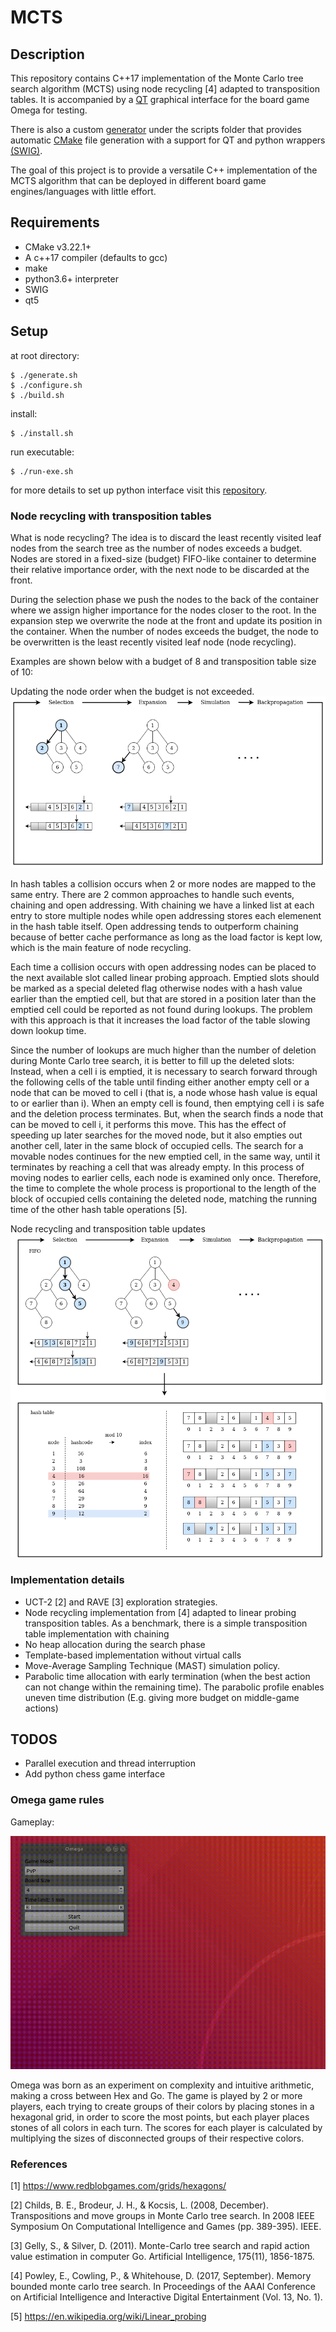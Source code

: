 # MCTS

## Description

This repository contains C++17 implementation of the Monte Carlo tree search algorithm (MCTS) using node recycling [4] adapted to transposition tables.
It is accompanied by a [QT](https://www.qt.io/) graphical interface for the board game Omega for testing.

There is also a custom [generator](https://github.com/Aenteas/cmake-generator) under the scripts folder that provides automatic [CMake](https://cmake.org/) file generation with a support for QT and python wrappers [(SWIG)](http://www.swig.org).

The goal of this project is to provide a versatile C++ implementation of the MCTS algorithm that can be deployed in different board game engines/languages with little effort.

## Requirements

* CMake v3.22.1+
* A c++17 compiler (defaults to gcc)
* make
* python3.6+ interpreter
* SWIG
* qt5

## Setup

at root directory:
```
$ ./generate.sh
$ ./configure.sh
$ ./build.sh
```

install:
```
$ ./install.sh
```

run executable:
```
$ ./run-exe.sh
```

for more details to set up python interface visit this [repository](https://github.com/Aenteas/cmake-generator).

### Node recycling with transposition tables

What is node recycling? The idea is to discard the least recently visited leaf nodes from the search tree as the number of nodes exceeds a budget. Nodes are stored in a fixed-size (budget) FIFO-like container to determine their relative importance order, with the next node to be discarded at the front. 

During the selection phase we push the nodes to the back of the container where we assign higher importance for the nodes closer to the root. In the expansion step we overwrite the node at the front and update its position in the container. When the number of nodes exceeds the budget, the node to be overwritten is the least recently visited leaf node (node recycling). 

Examples are shown below with a budget of 8 and transposition table size of 10:

Updating the node order when the budget is not exceeded.
![Alt text](add.png?raw=true "adding")

In hash tables a collision occurs when 2 or more nodes are mapped to the same entry. There are 2 common approaches to handle such events, chaining and open addressing. With chaining we have a linked list at each entry to store multiple nodes while open addressing stores each elemenent in the hash table itself. Open addressing tends to outperform chaining because of better cache performance as long as the load factor is kept low, which is the main feature of node recycling.

Each time a collision occurs with open addressing nodes can be placed to the next available slot called linear probing approach. Emptied slots should be marked as a special deleted flag otherwise nodes with a hash value earlier than the emptied cell, but that are stored in a position later than the emptied cell could be reported as not found during lookups. The problem with this approach is that it increases the load factor of the table slowing down lookup time. 

Since the number of lookups are much higher than the number of deletion during Monte Carlo tree search, it is better to fill up the deleted slots:
Instead, when a cell i is emptied, it is necessary to search forward through the following cells of the table until finding either another empty cell or a node that can be moved to cell i (that is, a node whose hash value is equal to or earlier than i). When an empty cell is found, then emptying cell i is safe and the deletion process terminates. But, when the search finds a node that can be moved to cell i, it performs this move. This has the effect of speeding up later searches for the moved node, but it also empties out another cell, later in the same block of occupied cells. The search for a movable nodes continues for the new emptied cell, in the same way, until it terminates by reaching a cell that was already empty. In this process of moving nodes to earlier cells, each node is examined only once. Therefore, the time to complete the whole process is proportional to the length of the block of occupied cells containing the deleted node, matching the running time of the other hash table operations [5].

Node recycling and transposition table updates
![Alt text](recycling.png?raw=true "recycling")

### Implementation details

* UCT-2 [2] and RAVE [3] exploration strategies.
* Node recycling implementation from [4] adapted to linear probing transposition tables. As a benchmark, there is a simple transposition table implementation with chaining
* No heap allocation during the search phase
* Template-based implementation without virtual calls
* Move-Average Sampling Technique (MAST) simulation policy.
* Parabolic time allocation with early termination (when the best action can not change within the remaining time). The parabolic profile enables uneven time distribution (E.g. giving more budget on middle-game actions)

## TODOS

* Parallel execution and thread interruption
* Add python chess game interface

### Omega game rules

Gameplay:

![](gameplay.gif)

Omega was born as an experiment on complexity and intuitive arithmetic, making a cross between Hex and Go. The game is played by
2 or more players, each trying to create groups of their colors by placing stones in a hexagonal grid, in order to score the most points, but 
each player places stones of all colors in each turn. The scores for each player is calculated by multiplying the sizes of disconnected groups 
of their respective colors.

### References

[1] https://www.redblobgames.com/grids/hexagons/

[2] Childs, B. E., Brodeur, J. H., & Kocsis, L. (2008, December). Transpositions and move groups in Monte Carlo tree search. In 2008 IEEE Symposium On Computational Intelligence and Games (pp. 389-395). IEEE.

[3] Gelly, S., & Silver, D. (2011). Monte-Carlo tree search and rapid action value estimation in computer Go. Artificial Intelligence, 175(11), 1856-1875.

[4] Powley, E., Cowling, P., & Whitehouse, D. (2017, September). Memory bounded monte carlo tree search. In Proceedings of the AAAI Conference on Artificial Intelligence and Interactive Digital Entertainment (Vol. 13, No. 1).

[5] https://en.wikipedia.org/wiki/Linear_probing